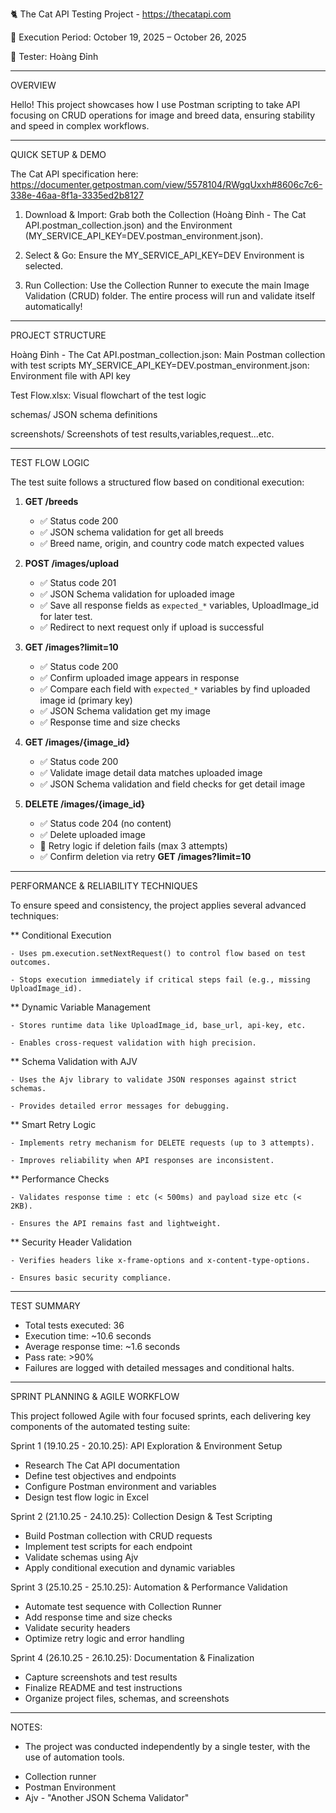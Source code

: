 🐈 The Cat API Testing Project - https://thecatapi.com

📅 Execution Period: October 19, 2025 – October 26, 2025

👤 Tester: Hoàng Đỉnh

---
OVERVIEW

Hello! This project showcases how I use Postman scripting to take API
focusing on CRUD operations for image and breed data, ensuring stability and speed in complex workflows.




---
QUICK SETUP & DEMO


The Cat API specification here: https://documenter.getpostman.com/view/5578104/RWgqUxxh#8606c7c6-338e-46aa-8f1a-3335ed2b8127


1. Download & Import: Grab both the Collection (Hoàng Đỉnh - The Cat API.postman_collection.json) and the Environment (MY_SERVICE_API_KEY=DEV.postman_environment.json).

2. Select & Go: Ensure the MY_SERVICE_API_KEY=DEV Environment is selected.

3. Run Collection: Use the Collection Runner to execute the main Image Validation (CRUD) folder. The entire process will run and validate itself automatically!


---
PROJECT STRUCTURE

Hoàng Đỉnh - The Cat API.postman_collection.json: 	Main Postman collection with test scripts
MY_SERVICE_API_KEY=DEV.postman_environment.json:	Environment file with API key

Test Flow.xlsx:										Visual flowchart of the test logic

schemas/											JSON schema definitions

screenshots/										Screenshots of test results,variables,request...etc.



---
TEST FLOW LOGIC

The test suite follows a structured flow based on conditional execution:

1. **GET /breeds**
   - ✅ Status code 200
   - ✅ JSON schema validation for get all breeds
   - ✅ Breed name, origin, and country code match expected values


2. **POST /images/upload**
   - ✅ Status code 201
   - ✅ JSON Schema validation for uploaded image
   - ✅ Save all response fields as `expected_*` variables, UploadImage_id for later test.
   - ✅ Redirect to next request only if upload is successful

3. **GET /images?limit=10**
   - ✅ Status code 200
   - ✅ Confirm uploaded image appears in response
   - ✅ Compare each field with `expected_*` variables by find uploaded image id (primary key)
   - ✅ JSON Schema validation get my image
   - ✅ Response time and size checks

4. **GET /images/{image_id}**
   - ✅ Status code 200
   - ✅ Validate image detail data matches uploaded image
   - ✅ JSON Schema validation and field checks for get detail image

5. **DELETE /images/{image_id}**
   - ✅ Status code 204 (no content)
   - ✅ Delete uploaded image
   - 🔁 Retry logic if deletion fails (max 3 attempts)
   - ✅ Confirm deletion via retry **GET /images?limit=10**

---


PERFORMANCE & RELIABILITY TECHNIQUES

To ensure speed and consistency, the project applies several advanced techniques:

** Conditional Execution

    - Uses pm.execution.setNextRequest() to control flow based on test outcomes.
	
    - Stops execution immediately if critical steps fail (e.g., missing UploadImage_id).
	
** Dynamic Variable Management

	- Stores runtime data like UploadImage_id, base_url, api-key, etc.
	
	- Enables cross-request validation with high precision.
	
** Schema Validation with AJV

	- Uses the Ajv library to validate JSON responses against strict schemas.
	
	- Provides detailed error messages for debugging.
	
** Smart Retry Logic

	- Implements retry mechanism for DELETE requests (up to 3 attempts).
	
	- Improves reliability when API responses are inconsistent.
	
** Performance Checks

	- Validates response time : etc (< 500ms) and payload size etc (< 2KB).
	
	- Ensures the API remains fast and lightweight.
	
** Security Header Validation

	- Verifies headers like x-frame-options and x-content-type-options.
	
	- Ensures basic security compliance.

---
TEST SUMMARY

- Total tests executed: 36
- Execution time: ~10.6 seconds
- Average response time: ~1.6 seconds
- Pass rate: >90%
- Failures are logged with detailed messages and conditional halts.


---
SPRINT PLANNING & AGILE WORKFLOW

This project followed Agile with four focused sprints, each delivering key components of the automated testing suite:

Sprint 1 (19.10.25 - 20.10.25): API Exploration & Environment Setup
- Research The Cat API documentation
- Define test objectives and endpoints
- Configure Postman environment and variables
- Design test flow logic in Excel

Sprint 2 (21.10.25 - 24.10.25): Collection Design & Test Scripting
- Build Postman collection with CRUD requests
- Implement test scripts for each endpoint
- Validate schemas using Ajv
- Apply conditional execution and dynamic variables

Sprint 3 (25.10.25 - 25.10.25): Automation & Performance Validation
- Automate test sequence with Collection Runner
- Add response time and size checks
- Validate security headers
- Optimize retry logic and error handling

Sprint 4 (26.10.25 - 26.10.25): Documentation & Finalization
- Capture screenshots and test results
- Finalize README and test instructions
- Organize project files, schemas, and screenshots


---
NOTES:
- The project was conducted independently by a single tester, with the use of automation tools.
 + Collection runner
 + Postman Environment
 + Ajv - "Another JSON Schema Validator"
 
